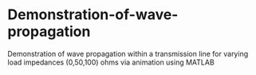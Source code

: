 # Demonstration-of-wave-propagation
Demonstration of wave propagation within a transmission line for varying load impedances (0,50,100) ohms via animation using MATLAB

